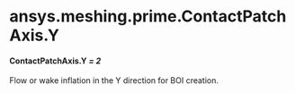 # ansys.meshing.prime.ContactPatchAxis.Y



#### ContactPatchAxis.Y *= 2*

Flow or wake inflation in the Y direction for BOI creation.

<!-- !! processed by numpydoc !! -->
